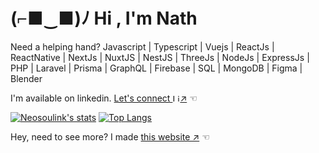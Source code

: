 # (⌐■‿■)ﾉ Hi , I'm Nath</span>

Need a helping hand?
Javascript | Typescript | Vuejs | ReactJs | ReactNative | NextJs | NuxtJS | NestJS | ThreeJs | NodeJs | ExpressJs | PHP | Laravel | Prisma | GraphQL | Firebase | SQL | MongoDB | Figma | Blender

I'm available on linkedin. [Let's connect <img src="https://pbs.twimg.com/profile_images/1661161645857710081/6WtDIesg_400x400.png" height="12" alt="Linkedin logo" />↗</a>](https://www.linkedin.com/in/nathan-mande-87b0b2196) ☜

[![Neosoulink's stats](https://github-readme-stats.vercel.app/api?username=Neosoulink&show_icons=true&icon_color=2F81F7&layout=compact&show_owner=true&theme=gotham&text_color=999999&bg_color=00000000&title_color=2F81F7&hide_title=true&hide_border=true)](https://github.com/Neosoulink)
[![Top Langs](https://github-readme-stats.vercel.app/api/top-langs/?username=Neosoulink&include_all_commits=true&layout=compact&langs_count=6&hide=html,css,less,scss,hack,php&show_icons=true&icon_color=2F81F7&count_private=true&theme=gotham&text_color=999999&bg_color=00000000&title_color=2F81F7&hide_border=true)](https://github.com/Neosoulink)

Hey, need to see more? I made [this website ↗](https://nsl-me.web.app) ☜

